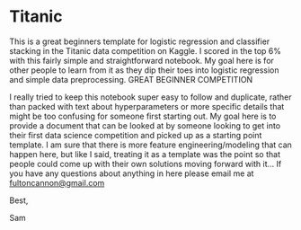 # Titanic
This is a great beginners template for logistic regression and classifier stacking in the Titanic data competition on Kaggle. I scored in the top 6% with this fairly simple and straightforward notebook. My goal here is for other people to learn from it as they dip their toes into logistic regression and simple data preprocessing. GREAT BEGINNER COMPETITION


I really tried to keep this notebook super easy to follow and duplicate, rather than packed with text about 
hyperparameters or more specific details that might be too confusing for someone first starting out. My goal here is to provide a 
document that can be looked at by someone looking to get into their first data science competition and picked up as a starting point template.
I am sure that there is more feature engineering/modeling that can happen here, but like I said, treating it as a template was the point so that people could come up with their own solutions moving forward with it... If you have any questions about anything in here please email me at fultoncannon@gmail.com

Best,

Sam
